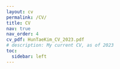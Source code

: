 ```yaml
---
layout: cv
permalink: /CV/
title: CV
nav: true
nav_order: 4
cv_pdf: HunTaeKim_CV_2023.pdf
# description: My current CV, as of 2023
toc:
  sidebar: left
---
```

